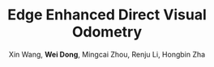 ---
title  : "Edge Enhanced Direct Visual Odometry"
author : "Xin Wang, <b>Wei Dong</b>, Mingcai Zhou, Renju Li, Hongbin Zha"
journal: "BMVC 2016"
imurl  : "/assets/images/eedvo.jpg"
paperurl: "/assets/pdf/eedvo.pdf"
type:     "publication"
---